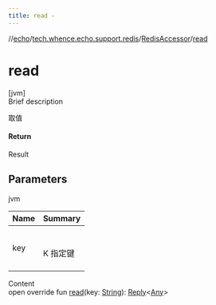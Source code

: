 ```yaml
---
title: read -
---
```

//[echo](../../index.md)/[tech.whence.echo.support.redis](../index.md)/[RedisAccessor](index.md)/[read](read.md)



# read  
[jvm]  
Brief description  


取值



#### Return  


Result<V>



## Parameters  
  
jvm  
  
|  Name|  Summary| 
|---|---|
| key| <br><br>K 指定键<br><br>
  
  
Content  
open override fun [read](read.md)(key: [String](https://kotlinlang.org/api/latest/jvm/stdlib/kotlin/-string/index.html)): [Reply](../../tech.whence.echo.container/-reply/index.md)<[Any](https://kotlinlang.org/api/latest/jvm/stdlib/kotlin/-any/index.html)>  



